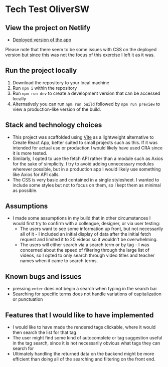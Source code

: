 # Tech Test OliverSW

## View the project on Netlify

- [Deployed version of the app](https://eloquent-lovelace-120bcb.netlify.app/)

Please note that there seem to be some issues with CSS on the deployed version but since this was not the focus of this exercise I left it as it was.

## Run the project locally

1. Download the repository to your local machine
2. Run `npm i` within the repository
3. Run `npm run dev` to create a development version that can be accessed locally
4. Alternatively you can run `npm run build` followed by `npm run preview` to view a production-like version of the build.

## Stack and technology choices

- This project was scaffolded using [Vite](https://vitejs.dev/) as a lightweight alternative to Create React App, better suited to small projects such as this. If it was intended for actual use or production I would likely have used CRA since it is more tested.
- Similarly, I opted to use the fetch API rather than a module such as Axios for the sake of simplicity. I try to avoid adding unnecessary modules wherever possible, but in a production app I would likely use something like Axios for API calls.
- The CSS is very basic and contained in a single stylesheet. I wanted to include some styles but not to focus on them, so I kept them as minimal as possible.

## Assumptions

- I made some assumptions in my build that in other circumstances I would first try to confirm with a colleague, designer, or via user testing:
  - The users want to see some information up front, but not necessarily all of it - I included an initial display of data after the initial fetch request and limited it to 20 videos so it wouldn't be overwhelming.
  - The users will either search via a search term or by tag - I was concerned about the speed of filtering through the large list of videos, so I opted to only search through video titles and teacher names when it came to search terms.

## Known bugs and issues

- pressing `enter` does not begin a search when typing in the search bar
- Searching for specific terms does not handle variations of capitalization or punctuation

## Features that I would like to have implemented

- I would like to have made the rendered tags clickable, where it would then search the list for that tag
- The user might find some kind of autocomplete or tag suggestion useful in the tag search, since it is not necessarily obvious what tags they can search for
- Ultimately handling the returned data on the backend might be more efficient than doing all of the searching and filtering on the front end.
